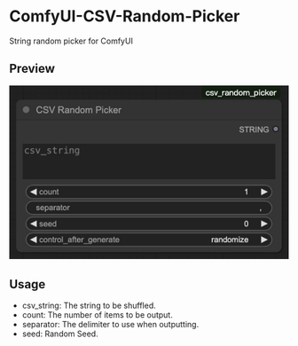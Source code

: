 # ComfyUI-CSV-Random-Picker
String random picker for ComfyUI

## Preview
![](./img/preview.jpg)

## Usage
- csv_string: The string to be shuffled.
- count: The number of items to be output.
- separator: The delimiter to use when outputting.
- seed: Random Seed.
